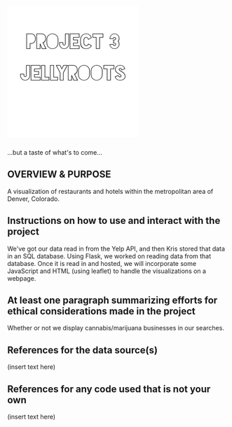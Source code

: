 ![Header Image](Images/p3jr.png "Title Tile")
=============================

...but a taste of what's to come...

OVERVIEW & PURPOSE
- 
A visualization of restaurants and hotels within the metropolitan area of Denver, Colorado.


Instructions on how to use and interact with the project
-
We've got our data read in from the Yelp API, and then Kris stored that data in an SQL database. Using Flask, we worked on reading data from that database. Once it is read in and hosted, we will incorporate some JavaScript and HTML (using leaflet) to handle the visualizations on a webpage.


At least one paragraph summarizing efforts for ethical considerations made in the project
- 
Whether or not we display cannabis/marijuana businesses in our searches.

  
References for the data source(s)
-
(insert text here)

  
References for any code used that is not your own
-
(insert text here)

